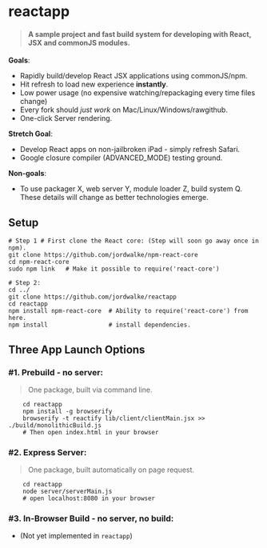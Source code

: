 reactapp
========
  > <h4>
  > A sample project and fast build system for developing with React, JSX and commonJS modules.
  > </h4>

**Goals**:
  - Rapidly build/develop React JSX applications using commonJS/npm.
  - Hit refresh to load new experience **instantly**.
  - Low power usage (no expensive watching/repackaging every time files change)
  - Every fork should *just work* on Mac/Linux/Windows/rawgithub.
  - One-click Server rendering.

**Stretch Goal**:
  - Develop React apps on non-jailbroken iPad - simply refresh Safari.
  - Google closure compiler (ADVANCED_MODE) testing ground.

**Non-goals**:
  - To use packager X, web server Y, module loader Z, build system Q. These details will change as better technologies emerge.


<h2>Setup</h2>


    # Step 1 # First clone the React core: (Step will soon go away once in npm).
    git clone https://github.com/jordwalke/npm-react-core
    cd npm-react-core
    sudo npm link   # Make it possible to require('react-core')
    
    # Step 2:
    cd ../
    git clone https://github.com/jordwalke/reactapp
    cd reactapp
    npm install npm-react-core  # Ability to require('react-core') from here.
    npm install                 # install dependencies.


<h2>Three App Launch Options</h2>

<h3>#1. Prebuild - no server:</h3>

  > One package, built via command line.


        cd reactapp
        npm install -g browserify
        browserify -t reactify lib/client/clientMain.jsx >> ./build/monolithicBuild.js
        # Then open index.html in your browser


<h3>#2. Express Server:</h3>

  > One package, built automatically on page request.


        cd reactapp
        node server/serverMain.js
        # open localhost:8080 in your browser


<h3>#3. In-Browser Build - no server, no build:</h3>

- (Not yet implemented in `reactapp`)
